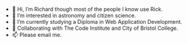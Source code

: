 - 👋 Hi, I’m Richard though most of the people I know use Rick.
- 👀 I’m interested in astronomy and citizen science.
- 🌱 I’m currently studying a Diploma in Web Application Development.
- 💞️ Collaborating with The Code Institute and City of Bristol College.
- 📫 Please email me.

<!---
RichardJohnNowell/RichardJohnNowell is a ✨ special ✨ repository because its `README.md` (this file) appears on your GitHub profile.
You can click the Preview link to take a look at your changes.
--->
